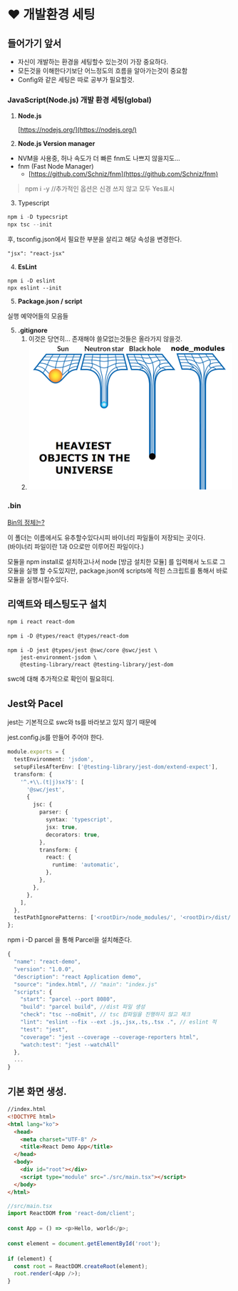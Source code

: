 # ❤ 개발환경 세팅

## 들어가기 앞서

* 자신이 개발하는 환경을 세팅할수 있는것이 가장 중요하다.&#x20;
* 모든것을 이해한다기보단 어느정도의 흐름을 알아가는것이 중요함
* Config와 같은 세팅은 따로 공부가 필요할것.



### JavaScript(Node.js) 개발 환경 세팅(global)

1.  **Node.js**

    [https://nodejs.org/](https://nodejs.org/)
2. **Node.js Version manager**

* NVM을 사용중, 허나 속도가 더 빠른 fnm도 나쁘지 않을지도...
* fnm (Fast Node Manager)
  * [https://github.com/Schniz/fnm](https://github.com/Schniz/fnm)

> npm i -y //추가적인 옵션은 신경 쓰지 않고 모두 Yes표시
>
>

3. Typescript

```typescript
npm i -D typecsript
npx tsc --init
```

후, tsconfig.json에서 필요한 부분을 살리고 해당 속성을 변경한다.&#x20;

```
"jsx": "react-jsx"
```

4. &#x20;**EsLint**

```
npm i -D eslint
npx eslint --init
```

5. **Package.json / script**

실행 예약어들의 모음들

5. **.gitignore**
   1. 이것은 당연히... 존재해야 쓸모없는것들은 올라가지 않을것.
   2. ![](../.gitbook/assets/image.png)

### .bin

[Bin의 정체는?](https://simsimjae.medium.com/%ED%8C%A8%ED%82%A4%EC%A7%80-%EC%95%88%EC%97%90%EB%8A%94-bin%EC%9D%B4%EB%9D%BC%EA%B3%A0%ED%95%98%EB%8A%94-%EC%88%A8%EA%B9%80-%ED%8F%B4%EB%8D%94%EA%B0%80-%EC%A1%B4%EC%9E%AC%ED%95%9C%EB%8B%A4-%EC%9D%B4-%ED%8F%B4%EB%8D%94%EB%8A%94-%EB%AD%90%EB%95%8C%EB%A7%A4-%EC%9E%88%EB%8A%94%EA%B1%B4%EC%A7%80-%EA%B6%81%EA%B8%88%ED%95%B4%EC%84%9C-%EC%B0%BE%EC%95%84%EB%B3%B4%EC%95%98%EB%8B%A4-8257ddaa1a7e)

이 폴더는 이름에서도 유추할수있다시피 바이너리 파일들이 저장되는 곳이다.\
&#x20;(바이너리 파일이란 1과 0으로만 이루어진 파일이다.)

모듈을 npm install로 설치하고나서 node \[방금 설치한 모듈] 를 입력해서 노드로 그 모듈을 실행 할 수도있지만, package.json에 scripts에 적힌 스크립트를 통해서 바로 모듈을 실행시킬수있다.

## 리액트와 테스팅도구 설치

```
npm i react react-dom

npm i -D @types/react @types/react-dom

npm i -D jest @types/jest @swc/core @swc/jest \
    jest-environment-jsdom \
    @testing-library/react @testing-library/jest-dom
```

swc에 대해 추가적으로 확인이 필요히디.

## Jest와 Pacel

jest는 기본적으로 swc와 ts를 바라보고 있지 않기 때문에

jest.config.js를 만들어 주어야 한다.

```typescript
module.exports = {
  testEnvironment: 'jsdom',
  setupFilesAfterEnv: ['@testing-library/jest-dom/extend-expect'],
  transform: {
    '^.+\\.(t|j)sx?$': [
      '@swc/jest',
      {
        jsc: {
          parser: {
            syntax: 'typescript',
            jsx: true,
            decorators: true,
          },
          transform: {
            react: {
              runtime: 'automatic',
            },
          },
        },
      },
    ],
  },
  testPathIgnorePatterns: ['<rootDir>/node_modules/', '<rootDir>/dist/'],
};
```



npm i -D parcel 을 통해 Parcel을 설치해준다.

```typescript
{
  "name": "react-demo",
  "version": "1.0.0",
  "description": "react Application demo",
  "source": "index.html", // "main": "index.js"
  "scripts": {
    "start": "parcel --port 8080",
    "build": "parcel build", //dist 파일 생성
    "check": "tsc --noEmit", // tsc 컴파일을 진행하지 않고 체크
    "lint": "eslint --fix --ext .js,.jsx,.ts,.tsx .", // eslint 적
    "test": "jest",
    "coverage": "jest --coverage --coverage-reporters html",
    "watch:test": "jest --watchAll"
  },
  ...
}
```

## 기본 화면 생성.

```html
//index.html
<!DOCTYPE html>
<html lang="ko">
  <head>
    <meta charset="UTF-8" />
    <title>React Demo App</title>
  </head>
  <body>
    <div id="root"></div>
    <script type="module" src="./src/main.tsx"></script>
  </body>
</html>
```

```typescript
//src/main.tsx
import ReactDOM from 'react-dom/client';

const App = () => <p>Hello, world</p>;

const element = document.getElementById('root');

if (element) {
  const root = ReactDOM.createRoot(element);
  root.render(<App />);
}
```
